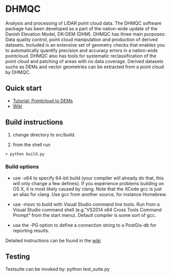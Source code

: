# DHMQC #

Analysis and processing of LIDAR point cloud data.
The DHMQC software package has been developed as a part of the nation-wide update of the Danish Elevation Model,
DK-DEM (DHM).
DHMQC has three main purposes: Data quality control, point cloud manipulation and production of derived datasets.
Included is an extensive set of geometry checks that enables you to automatically quantify precision and
accuracy errors in a nation-wide pointcloud.
DHMQC also has tools for systematic reclassification of the point cloud and patching of areas with no data coverage.
Derived datasets suchs as DEMs and vector geometries can be extracted from a point cloud by DHMQC.

## Quick start ##

* [Tutorial: Pointcloud to DEMs](https://bitbucket.org/GSTudvikler/gstdhmqc/src/tip/doc/howto_pc_to_dem.md?at=default&fileviewer=file-view-default)
* [Wiki](https://bitbucket.org/GSTudvikler/gstdhmqc/wiki/Home)

## Build instructions ##

1. change directory to src/build.

2. from the shell run

```
> python build.py
```

### Build options ###

* use -x64 to specify 64-bit build
(your compiler will already do that, this will only change a few defines).
If you experience problems building on OS X, it is most likely caused by clang.
Note that the XCode gcc is just an alias for clang.
Use gcc from another source, for instance Homebrew.


* use -msvc to build with Visual Studio command line tools.
  Run from a Visual Studio command shell (e.g."VS2014 x64 Cross Tools Command Prompt"
  from the start menu).
  Default compiler is some sort of gcc.

* use the -PG option to define a connection string to a PostGis-db for reporting results.

Detailed instructions can be found in the [wiki](https://bitbucket.org/GSTudvikler/gstdhmqc/wiki/Installation%20manual)


## Testing ###

Testsuite can be invoked by: python test_suite.py
